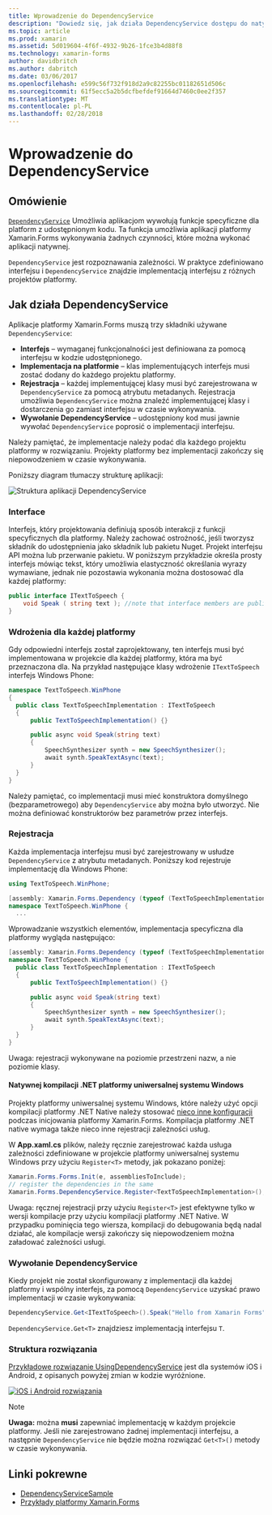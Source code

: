 ```yaml
---
title: Wprowadzenie do DependencyService
description: "Dowiedz się, jak działa DependencyService dostępu do natywnego platformy funkcji"
ms.topic: article
ms.prod: xamarin
ms.assetid: 5d019604-4f6f-4932-9b26-1fce3b4d88f8
ms.technology: xamarin-forms
author: davidbritch
ms.author: dabritch
ms.date: 03/06/2017
ms.openlocfilehash: e599c56f732f918d2a9c82255bc01182651d506c
ms.sourcegitcommit: 61f5ecc5a2b5dcfbefdef91664d7460c0ee2f357
ms.translationtype: MT
ms.contentlocale: pl-PL
ms.lasthandoff: 02/28/2018
---
```

# <a name="introduction-to-dependencyservice"></a>Wprowadzenie do DependencyService

## <a name="overview"></a>Omówienie

[`DependencyService`](https://developer.xamarin.com/api/type/Xamarin.Forms.DependencyService/) Umożliwia aplikacjom wywołują funkcje specyficzne dla platform z udostępnionym kodu. Ta funkcja umożliwia aplikacji platformy Xamarin.Forms wykonywania żadnych czynności, które można wykonać aplikacji natywnej.

`DependencyService` jest rozpoznawania zależności. W praktyce zdefiniowano interfejsu i `DependencyService` znajdzie implementacją interfejsu z różnych projektów platformy.

## <a name="how-dependencyservice-works"></a>Jak działa DependencyService

Aplikacje platformy Xamarin.Forms muszą trzy składniki używane `DependencyService`:

- **Interfejs** &ndash; wymaganej funkcjonalności jest definiowana za pomocą interfejsu w kodzie udostępnionego.
- **Implementacja na platformie** &ndash; klas implementujących interfejs musi zostać dodany do każdego projektu platformy.
- **Rejestracja** &ndash; każdej implementującej klasy musi być zarejestrowana w `DependencyService` za pomocą atrybutu metadanych. Rejestracja umożliwia `DependencyService` można znaleźć implementującej klasy i dostarczenia go zamiast interfejsu w czasie wykonywania.
- **Wywołanie DependencyService** &ndash; udostępniony kod musi jawnie wywołać `DependencyService` poprosić o implementacji interfejsu.

Należy pamiętać, że implementacje należy podać dla każdego projektu platformy w rozwiązaniu. Projekty platformy bez implementacji zakończy się niepowodzeniem w czasie wykonywania.

Poniższy diagram tłumaczy strukturę aplikacji:

![](introduction-images/overview-diagram.png "Struktura aplikacji DependencyService")

### <a name="interface"></a>Interface

Interfejs, który projektowania definiują sposób interakcji z funkcji specyficznych dla platformy. Należy zachować ostrożność, jeśli tworzysz składnik do udostępnienia jako składnik lub pakietu Nuget. Projekt interfejsu API można lub przerwanie pakietu. W poniższym przykładzie określa prosty interfejs mówiąc tekst, który umożliwia elastyczność określania wyrazy wymawiane, jednak nie pozostawia wykonania można dostosować dla każdej platformy:

```csharp
public interface ITextToSpeech {
    void Speak ( string text ); //note that interface members are public by default
}
```

### <a name="implementation-per-platform"></a>Wdrożenia dla każdej platformy

Gdy odpowiedni interfejs został zaprojektowany, ten interfejs musi być implementowana w projekcie dla każdej platformy, która ma być przeznaczona dla. Na przykład następujące klasy wdrożenie `ITextToSpeech` interfejs Windows Phone:

```csharp
namespace TextToSpeech.WinPhone
{
  public class TextToSpeechImplementation : ITextToSpeech
  {
      public TextToSpeechImplementation() {}

      public async void Speak(string text)
      {
          SpeechSynthesizer synth = new SpeechSynthesizer();
          await synth.SpeakTextAsync(text);
      }
  }
}
```

Należy pamiętać, co implementacji musi mieć konstruktora domyślnego (bezparametrowego) aby `DependencyService` aby można było utworzyć. Nie można definiować konstruktorów bez parametrów przez interfejs.

### <a name="registration"></a>Rejestracja

Każda implementacja interfejsu musi być zarejestrowany w usłudze `DependencyService` z atrybutu metadanych. Poniższy kod rejestruje implementację dla Windows Phone:

```csharp
using TextToSpeech.WinPhone;

[assembly: Xamarin.Forms.Dependency (typeof (TextToSpeechImplementation))]
namespace TextToSpeech.WinPhone {
  ...
```

Wprowadzanie wszystkich elementów, implementacja specyficzna dla platformy wygląda następująco:

```csharp
[assembly: Xamarin.Forms.Dependency (typeof (TextToSpeechImplementation))]
namespace TextToSpeech.WinPhone {
  public class TextToSpeechImplementation : ITextToSpeech
  {
      public TextToSpeechImplementation() {}

      public async void Speak(string text)
      {
          SpeechSynthesizer synth = new SpeechSynthesizer();
          await synth.SpeakTextAsync(text);
      }
  }
}
```

Uwaga: rejestracji wykonywane na poziomie przestrzeni nazw, a nie poziomie klasy.

#### <a name="universal-windows-platform-net-native-compilation"></a>Natywnej kompilacji .NET platformy uniwersalnej systemu Windows

Projekty platformy uniwersalnej systemu Windows, które należy użyć opcji kompilacji platformy .NET Native należy stosować [nieco inne konfiguracji](~/xamarin-forms/platform/windows/installation/universal.md#target-invocation-exception) podczas inicjowania platformy Xamarin.Forms. Kompilacja platformy .NET native wymaga także nieco inne rejestracji zależności usług.

W **App.xaml.cs** plików, należy ręcznie zarejestrować każda usługa zależności zdefiniowane w projekcie platformy uniwersalnej systemu Windows przy użyciu `Register<T>` metody, jak pokazano poniżej:

```csharp
Xamarin.Forms.Forms.Init(e, assembliesToInclude);
// register the dependencies in the same
Xamarin.Forms.DependencyService.Register<TextToSpeechImplementation>();
```

Uwaga: ręcznej rejestracji przy użyciu `Register<T>` jest efektywne tylko w wersji kompilacje przy użyciu kompilacji platformy .NET Native. W przypadku pominięcia tego wiersza, kompilacji do debugowania będą nadal działać, ale kompilacje wersji zakończy się niepowodzeniem można załadować zależności usługi.

### <a name="call-to-dependencyservice"></a>Wywołanie DependencyService

Kiedy projekt nie został skonfigurowany z implementacji dla każdej platformy i wspólny interfejs, za pomocą `DependencyService` uzyskać prawo implementacji w czasie wykonywania:

```csharp
DependencyService.Get<ITextToSpeech>().Speak("Hello from Xamarin Forms");
```

`DependencyService.Get<T>` znajdziesz implementacją interfejsu `T`.

### <a name="solution-structure"></a>Struktura rozwiązania

[Przykładowe rozwiązanie UsingDependencyService](https://developer.xamarin.com/samples/UsingDependencyService/) jest dla systemów iOS i Android, z opisanych powyżej zmian w kodzie wyróżnione.

 [ ![iOS i Android rozwiązania](introduction-images/solution-sml.png "DependencyService Przykładowa struktura rozwiązania")](introduction-images/solution.png "DependencyService Przykładowa struktura rozwiązania")

> [!NOTE]
> **Uwaga:** można **musi** zapewniać implementację w każdym projekcie platformy. Jeśli nie zarejestrowano żadnej implementacji interfejsu, a następnie `DependencyService` nie będzie można rozwiązać `Get<T>()` metody w czasie wykonywania.


## <a name="related-links"></a>Linki pokrewne

- [DependencyServiceSample](https://developer.xamarin.com/samples/xamarin-forms/UsingDependencyService/)
- [Przykłady platformy Xamarin.Forms](https://developer.xamarin.com/samples/xamarin-forms/all/)
